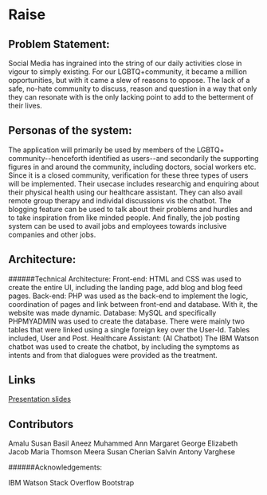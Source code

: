 # Raise

## Problem Statement:
Social Media has ingrained into the string of our daily activities close in vigour to simply existing. For our LGBTQ+community, it became a million opportunities, but with it came a slew of reasons to oppose. The lack of a safe, no-hate community to discuss, reason and question in a way that only they can resonate with is the only lacking point to add to the betterment of their lives.

## Personas of the system:
The application will primarily be used by members of the LGBTQ+ community--henceforth identified as users--and secondarily the supporting figures in and around the community, including doctors, social workers etc. Since it is a closed community, verification for these three types of users will be implemented. 
Their usecase includes researchig and enquiring about their physical health using our healthcare assistant. They can also avail remote group therapy and individal discussions vis the chatbot. The blogging feature can be used to talk about their problems and hurdles and to take inspiration from like minded people. And finally, the job posting system can be used to avail jobs and employees towards inclusive companies and other jobs.

## Architecture:
######Technical Architecture:
Front-end:
HTML and CSS was used to create the entire UI, including the landing page, add blog and blog feed pages.
Back-end: 
PHP was used as the back-end to implement the logic, coordination of pages and link between front-end and database. With it, the website was made dynamic.
Database:
MySQL and specifically PHPMYADMIN was used to create the database. There were mainly two tables that were linked using a single foreign key over the User-Id. Tables included, User and Post.
Healthcare Assistant: (AI Chatbot)
The IBM Watson chatbot was used to create the chatbot, by including the symptoms as intents and from that dialogues were provided as the treatment.

## Links
[Presentation slides](https://github.com/elizjacobk/2021_IBM_Code_Challenge_Raise/blob/main/Expecto-final%20ppt.pdf)

## Contributors
Amalu Susan Basil
Aneez Muhammed
Ann Margaret George
Elizabeth Jacob
Maria Thomson
Meera Susan Cherian
Salvin Antony Varghese

######Acknowledgements:

IBM Watson
Stack Overflow
Bootstrap
